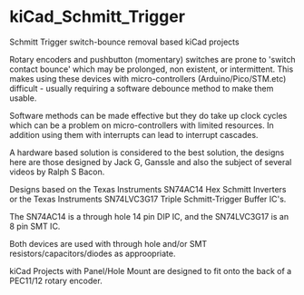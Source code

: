 # kiCad_Schmitt_Trigger
Schmitt Trigger switch-bounce removal based kiCad projects

Rotary encoders and pushbutton (momentary) switches are prone to 'switch contact bounce' which may be
prolonged, non existent, or intermittent. This makes using these devices with micro-controllers 
(Arduino/Pico/STM.etc) difficult - usually requiring a software debounce method to make them usable.

Software methods can be made effective but they do take up clock cycles which can be a problem on 
micro-controllers with limited resources. In addition using them with interrupts can lead to interrupt cascades.

A hardware based solution is considered to the best solution, the designs here are those designed by 
Jack G, Ganssle and also the subject of several videos by Ralph S Bacon.

Designs based on the Texas Instruments SN74AC14 Hex Schmitt Inverters or the Texas Instruments
SN74LVC3G17 Triple Schmitt-Trigger Buffer IC's.

The SN74AC14 is a through hole 14 pin DIP IC, and the SN74LVC3G17 is an 8 pin SMT IC.

Both devices are used with through hole and/or SMT resistors/capacitors/diodes as approopriate.

kiCad Projects with Panel/Hole Mount are designed to fit onto the back of a PEC11/12 rotary encoder.
